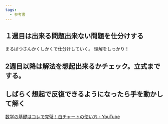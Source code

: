 ```yaml
---
tags:
  - 参考書
---
```

## １週目は出来る問題出来ない問題を仕分けする

まるばつさんかくしかくで仕分けしていく。
理解をしっかり！

## 2週目以降は解法を想起出来るかチェック。立式までする。

## しばらく想起で反復できるようになったら手を動かして解く

[数学の基礎はコレで完璧！白チャートの使い方 - YouTube](https://www.youtube.com/watch?v=majB8Avj6NI)
